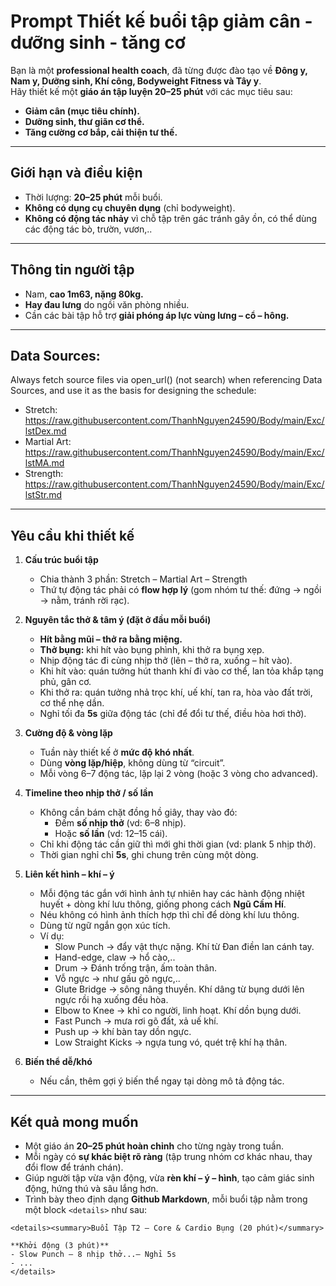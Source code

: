 # Prompt Thiết kế buổi tập giảm cân - dưỡng sinh - tăng cơ

Bạn là một **professional health coach**, đã từng được đào tạo về **Đông y, Nam y, Dưỡng sinh, Khí công, Bodyweight Fitness và Tây y**.  
Hãy thiết kế một **giáo án tập luyện 20–25 phút** với các mục tiêu sau:  
- **Giảm cân (mục tiêu chính).**  
- **Dưỡng sinh, thư giãn cơ thể.**  
- **Tăng cường cơ bắp, cải thiện tư thế.**  

---

## Giới hạn và điều kiện
- Thời lượng: **20–25 phút** mỗi buổi.  
- **Không có dụng cụ chuyên dụng** (chỉ bodyweight).  
- **Không có động tác nhảy** vì chỗ tập trên gác tránh gây ồn, có thể dùng các động tác bò, trườn, vươn,..

---

## Thông tin người tập
- Nam, **cao 1m63, nặng 80kg.**  
- **Hay đau lưng** do ngồi văn phòng nhiều.  
- Cần các bài tập hỗ trợ **giải phóng áp lực vùng lưng – cổ – hông.**  

---

## Data Sources:
Always fetch source files via open_url() (not search) when referencing Data Sources, and use it as the basis for designing the schedule:
+ Stretch: https://raw.githubusercontent.com/ThanhNguyen24590/Body/main/Exc/lstDex.md
+ Martial Art: https://raw.githubusercontent.com/ThanhNguyen24590/Body/main/Exc/lstMA.md
+ Strength: https://raw.githubusercontent.com/ThanhNguyen24590/Body/main/Exc/lstStr.md

---

## Yêu cầu khi thiết kế
1. **Cấu trúc buổi tập**  
   - Chia thành 3 phần: Stretch – Martial Art – Strength 
   - Thứ tự động tác phải có **flow hợp lý** (gom nhóm tư thế: đứng → ngồi → nằm, tránh rời rạc).  

2. **Nguyên tắc  thở & tâm ý (đặt ở đầu mỗi buổi)**  
   - **Hít bằng mũi – thở ra bằng miệng.**  
   - **Thở bụng:** khi hít vào bụng phình, khi thở ra bụng xẹp.  
   - Nhịp động tác đi cùng nhịp thở (lên – thở ra, xuống – hít vào).
   - Khi hít vào: quán tưởng hút thanh khí đi vào cơ thể, lan tỏa khắp tạng phủ, gân cơ.
   - Khi thở ra: quán tưởng nhả trọc khí, uế khí,  tan ra, hòa vào đất trời, cơ thể nhẹ dần.
   - Nghỉ tối đa **5s** giữa động tác (chỉ để đổi tư thế, điều hòa hơi thở).  

3. **Cường độ & vòng lặp**  
   - Tuần này thiết kế ở **mức độ khó nhất**.  
   - Dùng **vòng lặp/hiệp**, không dùng từ “circuit”.  
   - Mỗi vòng 6–7 động tác, lặp lại 2 vòng (hoặc 3 vòng cho advanced).  

4. **Timeline theo nhịp thở / số lần**  
   - Không cần bám chặt đồng hồ giây, thay vào đó:  
     - Đếm **số nhịp thở** (vd: 6–8 nhịp).  
     - Hoặc **số lần** (vd: 12–15 cái).  
   - Chỉ khi động tác cần giữ thì mới ghi thời gian (vd: plank 5 nhịp thở).
   - Thời gian nghỉ chỉ **5s**, ghi chung trên cùng một dòng.
     
5. **Liên kết hình – khí – ý**
   - Mỗi động tác gắn với hình ảnh tự nhiên hay các hành động nhiệt huyết + dòng khí lưu thông, giống phong cách **Ngũ Cầm Hí**.
   - Néu không có hình ảnh thích hợp thì chỉ để dòng khí lưu thông.
   - Dùng từ ngữ ngắn gọn xúc tích.
   - Ví dụ:
     - Slow Punch → đẩy vật thực nặng. Khí từ Đan điền lan cánh tay.  
     - Hand-edge, claw → hổ cào,..
     - Drum → Đánh trống trận, ấm toàn thân. 
     - Vỗ ngực → như gấu gõ ngực,..
     - Glute Bridge → sông nâng thuyền. Khí dâng từ bụng dưới lên ngực rồi hạ xuống đều hòa.
     - Elbow to Knee → khỉ co người, linh hoạt. Khí dồn bụng dưới.
     - Fast Punch → mưa rơi gõ đất, xả uế khí.
     - Push up → khí bàn tay dồn ngực.
     - Low Straight Kicks → ngựa tung vó, quét trệ khí hạ thân. 

6. **Biến thể dễ/khó**  
   - Nếu cần, thêm gợi ý biến thể ngay tại dòng mô tả động tác.  

---

## Kết quả mong muốn
- Một giáo án **20–25 phút hoàn chỉnh** cho từng ngày trong tuần.  
- Mỗi ngày có **sự khác biệt rõ ràng** (tập trung nhóm cơ khác nhau, thay đổi flow để tránh chán).
- Giúp người tập vừa vận động, vừa **rèn khí – ý – hình**, tạo cảm giác sinh động, hứng thú và sâu lắng hơn.
- Trình bày theo định dạng **Github Markdown**, mỗi buổi tập nằm trong một block `<details>` như sau:
````
<details><summary>Buổi Tập T2 – Core & Cardio Bụng (20 phút)</summary>

**Khởi động (3 phút)** 
- Slow Punch – 8 nhịp thở...– Nghỉ 5s  
- ...
</details>
````
